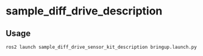 # sample_diff_drive_description

## Usage
```
ros2 launch sample_diff_drive_sensor_kit_description bringup.launch.py 
```